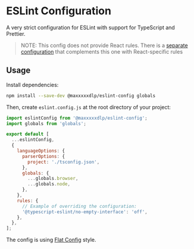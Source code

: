 # ESLint Configuration

A very strict configuration for ESLint with support for TypeScript and
Prettier.

> NOTE:
> This config does not provide React rules. There is a [separate
configuration](https://www.npmjs.com/package/@maxxxxxdlp/eslint-config-react)
> that complements this one with React-specific rules

## Usage

Install dependencies:

```sh
npm install --save-dev @maxxxxxdlp/eslint-config globals
```

Then, create `eslint.config.js` at the root directory of your project:

```js
import eslintConfig from '@maxxxxxdlp/eslint-config';
import globals from 'globals';

export default [
  ...eslintConfig,
  {
    languageOptions: {
      parserOptions: {
        project: './tsconfig.json',
      },
      globals: {
        ...globals.browser,
        ...globals.node,
      },
    },
    rules: {
      // Example of overriding the configuration:
      '@typescript-eslint/no-empty-interface': 'off',
    },
  },
];

```

The config is using
[Flat Config](https://eslint.org/docs/latest/user-guide/configuring/configuration-files-new)
style.
